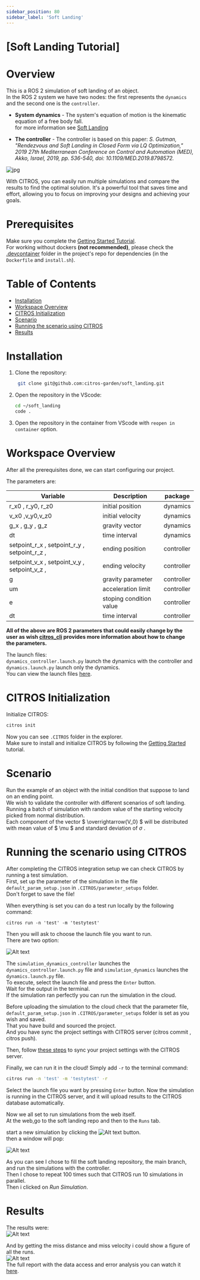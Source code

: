 ```yaml
---
sidebar_position: 80
sidebar_label: 'Soft Landing'
---
```


# [Soft Landing Tutorial]
# Overview

This is a ROS 2 simulation of soft landing of an object.  
In the ROS 2 system we have two nodes: the first represents the `dynamics` and the second one is the `controller`.
- **System dynamics** - The system's equation of motion is the kinematic equation of a free body fall.  
for more information see [Soft Landing](https://github.com/CITROS-garden/soft_landing)  

- **The controller** - The controller is based on this paper:
*S. Gutman, "Rendezvous and Soft Landing in Closed Form via LQ Optimization," 2019 27th Mediterranean Conference on Control and Automation (MED), Akko, Israel, 2019, pp. 536-540, doi: 10.1109/MED.2019.8798572.*

![jpg](img/soft_landing_control.jpg "soft landing")

With CITROS, you can easily run multiple simulations and compare the results to find the optimal solution. It's a powerful tool that saves time and effort, allowing you to focus on improving your designs and achieving your goals.  

# Prerequisites

Make sure you complete the [Getting Started Tutorial](https://citros.io/doc/docs_tutorials/getting_started/).  
For working without dockers **(not recommended)**, please check the [.devcontainer](https://github.com/citros-garden/soft_landing/tree/main/.devcontainer) folder in the project's repo for dependencies (in the `Dockerfile` and `install.sh`).



# Table of Contents
- [Installation](#installation)
- [Workspace Overview](#workspace-overview)
- [CITROS Initialization](#citros-initialization)
- [Scenario](#scenario)
- [Running the scenario using CITROS](#running-the-scenario-using-citros)
- [Results](#results)

# Installation
   
1. Clone the repository:
   ```sh
    git clone git@github.com:citros-garden/soft_landing.git
   ```

2. Open the repository in the VScode:
	```sh
	cd ~/soft_landing
	code .
	```
3. Open the repository in the container from VScode with `reopen in container` option.

# Workspace Overview
After all the prerequisites done, we can start configuring our project.

The parameters are:  



|     Variable     | Description | package |
| -------- |    ------- |  ------- | 
| r_x0 , r_y0, r_z0 | initial position| dynamics |
| v_x0 ,v_y0,v_z0 | initial velocity |  dynamics |
| g_x , g_y , g_z | gravity vector | dynamics |
| dt | time interval | dynamics |
|  setpoint_r_x , setpoint_r_y , setpoint_r_z , |  ending position |controller |  
|  setpoint_v_x , setpoint_v_y , setpoint_v_z , |  ending velocity |controller |
|  g  | gravity parameter | controller |
| um |  acceleration limit | controller |
| e | stoping condition value | controller |
| dt | time interval | controller |

**All of the above are ROS 2 parameters that could easily change by the user as wish [citros_cli](/docs_cli/configuration/config_params) provides more information about how to change the parameters.**  

The launch files:  
 `dynamics_controller.launch.py` launch the dynamics with the controller and `dynamics.launch.py` launch only the dynamics.  
 You can view the launch files [here](https://github.com/citros-garden/soft_landing/tree/main/src/dynamics/launch).

# CITROS Initialization
Initialize CITROS:
```bash 
citros init
```
Now you can see ```.CITROS``` folder in the explorer.  
Make sure to install and initialize CITROS by following the [Getting Started](https://citros.io/doc/docs_tutorials/getting_started/#initialization) tutorial.

# Scenario
Run the example of an object with the initial condition that suppose to land on an ending point.  
We wish to validate the controller with different scenarios of soft landing.  
Running a batch of simulation with random value of the starting velocity picked from normal distribution.\
Each component of the vector $ \overrightarrow{V_0} $ will be distributed with mean value of $ \mu $ and standard deviation of  $\sigma$ .  


# Running the scenario using CITROS
After completing the CITROS integration setup we can check CITROS by running a test simulation.  
First, set up the parameter of the simulation in the file   `default_param_setup.json` in `.CITROS/parameter_setups` folder.  
Don't forget to save the file!

When everything is set you can do a test run locally by the following command:  
```
citros run -n 'test' -m 'testytest'
```
Then you will ask to choose the launch file you want to run.  
There are two option:

![Alt text](img/image-3.png)

The `simulation_dynamics_controller` launches the `dynamics_controller.launch.py` file and `simulation_dynamics` launches the `dynamics.launch.py` file.  
To execute, select the launch file and press the `Enter` button.  
Wait for the output in the terminal.  
If the simulation ran perfectly you can run the simulation in the cloud.


Before uploading the simulation to the cloud check that the parameter file, `default_param_setup.json`  in `.CITROS/parameter_setups` folder is set as you wish and saved.  
That you have build and sourced the project.  
And you have sync the project settings with CITROS server (citros commit , citros push).  

Then, follow [these steps](https://citros.io/doc/docs_tutorials/getting_started/#building-and-pushing-a-docker-image) to sync your project settings with the CITROS server.

 Finally, we can run it in the cloud! Simply add ```-r``` to the terminal command: 
```bash 
citros run -n 'test' -m 'testytest' -r
```
Select the launch file you want by pressing ```Enter``` button. Now the simulation is running in the CITROS server, and it will upload results to the CITROS database automatically.

Now we all set to run simulations from the web itself.  
At the web,go to the soft landing repo and then to the `Runs` tab.  

start a new simulation by clicking the ![Alt text](img/image-1.png) button.  
then a window will pop:

![Alt text](img/image-6.png)  

As you can see I chose to fill the soft landing repository, the main branch, and run the simulations with the controller.  
Then I chose to repeat 100 times such that CITROS run 10 simulations in parallel.  
Then i clicked on *Run Simulation*.

# Results
The results were:  
![Alt text](img/image-7.png)

And by getting the miss distance and miss velocity i could show a figure of all the runs.  
![Alt text](img/image-8.png)  
The full report with the data access and error analysis you can watch it [here](https://CITROS.io/soft_landing/blob/main/notebooks/Soft_landing_analysis.ipynb).





